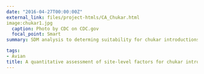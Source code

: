 ```yaml
---
date: "2016-04-27T00:00:00Z"
external_link: files/project-htmls/CA_Chukar.html
image:chukar1.jpg
  caption: Photo by CDC on CDC.gov
  focal_point: Smart
summary: SDM analysis to determing suitability for chukar introductions

tags:
- Avian
title: A quantitative assessment of site-level factors for chukar introductions 
---
```

